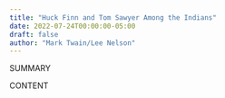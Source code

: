 ```yaml
---
title: "Huck Finn and Tom Sawyer Among the Indians"
date: 2022-07-24T00:00:00-05:00
draft: false
author: "Mark Twain/Lee Nelson"
---
```


SUMMARY

<!--more-->

CONTENT